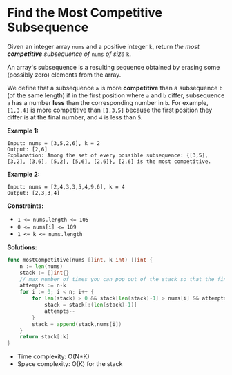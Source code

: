 # Find the Most Competitive Subsequence
Given an integer array  `nums`  and a positive integer  `k`, return  _the most **competitive**  subsequence of_ `nums`  _of size_ `k`.

An array's subsequence is a resulting sequence obtained by erasing some (possibly zero) elements from the array.

We define that a subsequence  `a`  is more  **competitive**  than a subsequence  `b`  (of the same length) if in the first position where  `a`  and  `b`  differ, subsequence  `a`  has a number  **less**  than the corresponding number in  `b`. For example,  `[1,3,4]`  is more competitive than  `[1,3,5]`  because the first position they differ is at the final number, and  `4`  is less than  `5`.

**Example 1:**

	Input: nums = [3,5,2,6], k = 2
	Output: [2,6]
	Explanation: Among the set of every possible subsequence: {[3,5], [3,2], [3,6], [5,2], [5,6], [2,6]}, [2,6] is the most competitive.

**Example 2:**

	Input: nums = [2,4,3,3,5,4,9,6], k = 4
	Output: [2,3,3,4]

**Constraints:**

-   `1 <= nums.length <= 105`
-   `0 <= nums[i] <= 109`
-   `1 <= k <= nums.length`

**Solutions:**
```go
func mostCompetitive(nums []int, k int) []int {
    n := len(nums)
    stack := []int{}
    // max number of times you can pop out of the stack so that the final size of stack is still k
    attempts := n-k
    for i := 0; i < n; i++ {
        for len(stack) > 0 && stack[len(stack)-1] > nums[i] && attempts > 0 {
            stack = stack[:(len(stack)-1)]
            attempts--
        }
        stack = append(stack,nums[i])
    }
    return stack[:k]
}
```
- Time complexity: O(N*K) 
- Space complexity: O(K) for the stack